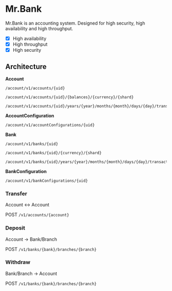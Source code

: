 # Mr.Bank

Mr.Bank is an accounting system.
Designed for high security, high availability and high throughput.

- [x] High availability
- [x] High throughput
- [x] High security

## Architecture

__Account__
```
/account/v1/accounts/{uid}
```

```
/account/v1/accounts/{uid}/{balances}/{currency}/{shard}
```

```
/account/v1/accounts/{uid}/years/{year}/months/{month}/days/{day}/transactions/{transaction}
```

__AccountConfiguration__
```
/account/v1/accountConfigurations/{uid}
```

__Bank__
```
/account/v1/banks/{uid}
```

```
/account/v1/banks/{uid}/{currency}/{shard}
```

```
/account/v1/banks/{uid}/years/{year}/months/{month}/days/{day}/transactions/{transaction}
```

__BankConfiguration__
```
/account/v1/bankConfigurations/{uid}
```


### Transfer

Account  <->  Account

POST `/v1/accounts/{account}`

### Deposit

Account  ->  Bank/Branch

POST `/v1/banks/{bank}/branches/{branch}`

### Withdraw

Bank/Branch  ->  Account

POST `/v1/banks/{bank}/branches/{branch}`
